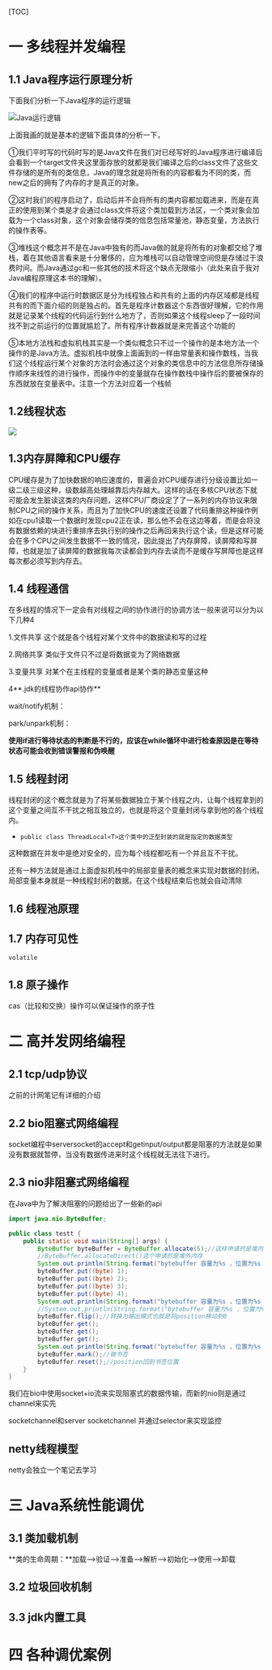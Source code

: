 [TOC]



# 一 多线程并发编程

## 1.1 Java程序运行原理分析

下面我们分析一下Java程序的运行逻辑

![Java运行逻辑](image\Java运行逻辑.png)

上面我画的就是基本的逻辑下面具体的分析一下，

①我们平时写的代码时写的是Java文件在我们对已经写好的Java程序进行编译后会看到一个target文件夹这里面存放的就都是我们编译之后的class文件了这些文件存储的是所有的类信息，Java的理念就是将所有的内容都看为不同的类，而new之后的拥有了内存的才是真正的对象。

②这时我们的程序启动了，启动后并不会将所有的类内容都加载进来，而是在真正的使用到某个类是才会通过class文件将这个类加载到方法区，一个类对象会加载为一个class对象，这个对象会储存类的信息包括常量池，静态变量，方法执行的操作表等。

③堆栈这个概念并不是在Java中独有的而Java做的就是将所有的对象都交给了堆栈，着在其他语言看来是十分奢侈的，应为堆栈可以自动管理空间但是存储过于浪费时间。而Java通过gc和一些其他的技术将这个缺点无限缩小（此处来自于我对Java编程原理这本书的理解）。

④我们的程序中运行时数据区是分为线程独占和共有的上面的内存区域都是线程共有的而下面介绍的则是独占的。首先是程序计数器这个东西很好理解，它的作用就是记录某个线程的代码运行到什么地方了，否则如果这个线程sleep了一段时间找不到之前运行的位置就尴尬了。所有程序计数器就是来完善这个功能的

⑤本地方法栈和虚拟机栈其实是一个类似概念只不过一个操作的是本地方法一个操作的是Java方法。虚拟机栈中就像上面画到的一样由常量表和操作数栈，当我们这个线程运行某个对象的方法时会通过这个对象的类信息中的方法信息所存储操作顺序来线性的进行操作，而操作中的变量就存在操作数栈中操作后的要被保存的东西就放在变量表中。注意一个方法对应着一个栈帧

## 1.2线程状态

![](image\线程状态.PNG)

## 1.3内存屏障和CPU缓存

CPU缓存是为了加快数据的响应速度的，普遍会对CPU缓存进行分级设置比如一级二级三级这种，级数越高处理越靠后内存越大。这样的话在多核CPU状态下就可能会发生脏读这类的内存问题，这样CPU厂商设定了了一系列的内存协议来限制CPU之间的操作关系，而且为了加快CPU的速度还设置了代码重排这种操作例如在cpu1读取一个数据时发现cpu2正在读，那么他不会在这边等着，而是会将没有数据依赖的块进行重排序去执行别的操作之后再回来执行这个读，但是这样可能会在多个CPU之间发生数据不一致的情况，因此提出了内存屏障，读屏障和写屏障，也就是加了读屏障的数据我每次读都会到内存去读而不是缓存写屏障也是这样每次都必须写到内存去。

## 1.4 线程通信

在多线程的情况下一定会有对线程之间的协作进行的协调方法一般来说可以分为以下几种4

1.文件共享  这个就是各个线程对某个文件中的数据读和写的过程

2.网络共享  类似于文件只不过是将数据变为了网络数据

3.变量共享  对某个在主线程的变量或者是某个类的静态变量这种

4**.jdk的线程协作api协作**  

wait/notify机制：

park/unpark机制：

**使用if进行等待状态的判断是不行的，应该在while循环中进行检查原因是在等待状态可能会收到错误警报和伪唤醒**

## 1.5 线程封闭

线程封闭的这个概念就是为了将某些数据独立于某个线程之内，让每个线程拿到的这个变量之间互不干扰之相互独立的，也就是将这个变量封闭与拿到他的各个线程内。

- ```
  public class ThreadLocal<T>这个类中的泛型封装的就是指定的数据类型
  ```

这种数据在并发中是绝对安全的，应为每个线程都吃有一个并且互不干扰。

还有一种方法就是通过上面虚拟机栈中的局部变量表的概念来实现对数据的封闭。局部变量本身就是一种线程封闭的数据。在这个线程结束后也就会自动清除

## 1.6 线程池原理

## 1.7 内存可见性

```
volatile
```

## 1.8 原子操作

cas（比较和交换）操作可以保证操作的原子性

# 二 高并发网络编程

## 2.1 tcp/udp协议

之前的计网笔记有详细的介绍

## 2.2 bio阻塞式网络编程

 socket编程中serversocket的accept和getinput/output都是阻塞的方法就是如果没有数据就暂停，当没有数据传进来时这个线程就无法往下进行。

## 2.3 nio非阻塞式网络编程

在Java中为了解决阻塞的问题给出了一些新的api

```java
import java.nio.ByteBuffer;

public class testt {
    public static void main(String[] args) {
        ByteBuffer byteBuffer = ByteBuffer.allocate(5);//这样申请的是堆内存
        //ByteBuffer.allocateDirect()这个申请的是堆外内存
        System.out.println(String.format("bytebuffer 容量为%s ，位置为%s  ，限制为%s ",byteBuffer.capacity(),byteBuffer.position(),byteBuffer.limit()));
        byteBuffer.put((byte) 1);
        byteBuffer.put((byte) 2);
        byteBuffer.put((byte) 3);
        byteBuffer.put((byte) 4);
        System.out.println(String.format("bytebuffer 容量为%s ，位置为%s  ，限制为%s ",byteBuffer.capacity(),byteBuffer.position(),byteBuffer.limit()));
        //System.out.println(String.format("bytebuffer 容量为%s ，位置为%s  ，限制为%s ",byteBuffer.capacity(),byteBuffer.position(),byteBuffer.limit()));
        byteBuffer.flip();//转换为输出模式也就是将position移动到0
        byteBuffer.get();
        byteBuffer.get();
        byteBuffer.get();
        System.out.println(String.format("bytebuffer 容量为%s ，位置为%s  ，限制为%s ",byteBuffer.capacity(),byteBuffer.position(),byteBuffer.limit()));
        byteBuffer.mark();//做书签
        byteBuffer.reset();//position回到书签位置
    }
}

```

我们在bio中使用socket+io流来实现阻塞式的数据传输，而新的nio则是通过channel来实先

socketchannel和server socketchannel 并通过selector来实现监控

## netty线程模型

netty会独立一个笔记去学习

# 三 Java系统性能调优

## 3.1 类加载机制

**类的生命周期：**加载-->验证-->准备-->解析-->初始化-->使用-->卸载

## 3.2 垃圾回收机制

## 3.3 jdk内置工具



# 四 各种调优案例